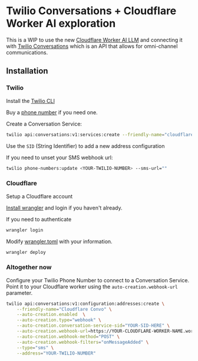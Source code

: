 # Twilio Conversations + Cloudflare Worker AI exploration

This is a WIP to use the new [Cloudflare Worker AI LLM](https://developers.cloudflare.com/workers-ai/models/llm/) and connecting it with [Twilio Conversations](https://twilio.com/conversations) which is an API that allows for omni-channel communications.

## Installation

### Twilio

Install the [Twilio CLI](https://www.twilio.com/docs/twilio-cli/quickstart)

Buy a [phone number](https://console.twilio.com/us1/develop/phone-numbers/manage/search) if you need one.

Create a Conversation Service:

```bash
twilio api:conversations:v1:services:create --friendly-name="cloudflareconvo"
```

Use the `SID` (String Identifier) to add a new address configuration

If you need to unset your SMS webhook url:

```bash
twilio phone-numbers:update <YOUR-TWILIO-NUMBER> --sms-url=""
```

### Cloudflare

Setup a Cloudflare account

[Install wrangler](https://developers.cloudflare.com/workers/wrangler/install-and-update/) and login if you haven't already.

If you need to authenticate

```bash
wrangler login
```

Modify [wrangler.toml](./wrangler.toml) with your information.

```bash
wrangler deploy
```

### Altogether now

Configure your Twilio Phone Number to connect to a Conversation Service. Point it to your Cloudflare worker using the `auto-creation.webhook-url` parameter.

```bash
twilio api:conversations:v1:configuration:addresses:create \
    --friendly-name="Cloudflare Convo" \
    --auto-creation.enabled  \
    --auto-creation.type="webhook" \
    --auto-creation.conversation-service-sid="YOUR-SID-HERE" \
    --auto-creation.webhook-url=https://YOUR-CLOUDFLARE-WORKER-NAME.workers.dev \
    --auto-creation.webhook-method="POST" \
    --auto-creation.webhook-filters="onMessageAdded" \
    --type="sms" \
    --address="YOUR-TWILIO-NUMBER"

```
